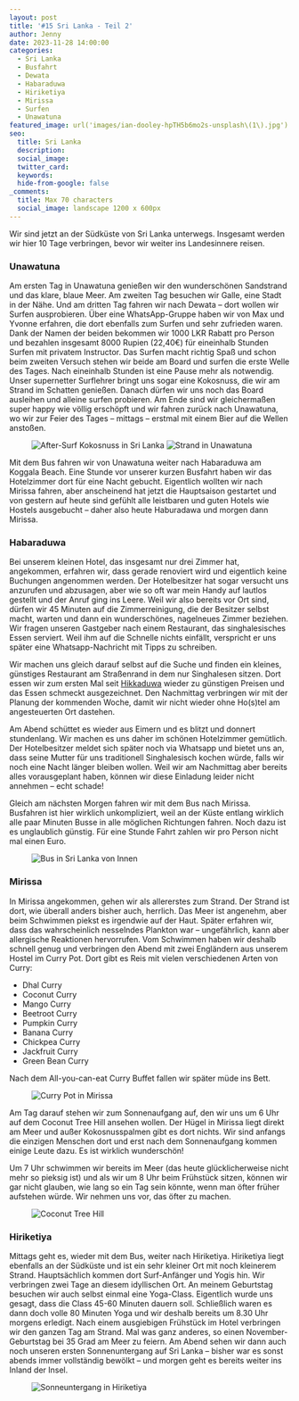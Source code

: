 ```yaml
---
layout: post
title: '#15 Sri Lanka - Teil 2'
author: Jenny
date: 2023-11-28 14:00:00
categories:
  - Sri Lanka
  - Busfahrt
  - Dewata
  - Habaraduwa
  - Hiriketiya
  - Mirissa
  - Surfen
  - Unawatuna
featured_image: url('images/ian-dooley-hpTH5b6mo2s-unsplash\(1\).jpg')
seo:
  title: Sri Lanka
  description:
  social_image:
  twitter_card:
  keywords:
  hide-from-google: false
_comments:
  title: Max 70 characters
  social_image: landscape 1200 x 600px
---
```

Wir sind jetzt an der Südküste von Sri Lanka unterwegs. Insgesamt werden wir hier 10 Tage verbringen, bevor wir weiter ins Landesinnere reisen.

### Unawatuna

Am ersten Tag in Unawatuna genießen wir den wunderschönen Sandstrand und das klare, blaue Meer. Am zweiten Tag besuchen wir Galle, eine Stadt in der Nähe. Und am dritten Tag fahren wir nach Dewata – dort wollen wir Surfen ausprobieren. Über eine WhatsApp-Gruppe haben wir von Max und Yvonne erfahren, die dort ebenfalls zum Surfen und sehr zufrieden waren. Dank der Namen der beiden bekommen wir 1000 LKR Rabatt pro Person und bezahlen insgesamt 8000 Rupien (22,40€) für eineinhalb Stunden Surfen mit privatem Instructor. Das Surfen macht richtig Spaß und schon beim zweiten Versuch stehen wir beide am Board und surfen die erste Welle des Tages. Nach eineinhalb Stunden ist eine Pause mehr als notwendig. Unser supernetter Surflehrer bringt uns sogar eine Kokosnuss, die wir am Strand im Schatten genießen. Danach dürfen wir uns noch das Board ausleihen und alleine surfen probieren. Am Ende sind wir gleichermaßen super happy wie völlig erschöpft und wir fahren zurück nach Unawatuna, wo wir zur Feier des Tages – mittags – erstmal mit einem Bier auf die Wellen anstoßen.

<figure class="img2">
 	<img src="/images/diary/sri-lanka/sri-lanka-20.jpg" alt="After-Surf Kokosnuss in Sri Lanka">
  <img src="/images/diary/outtakes-sri-lanka/outtakes-sri-lanka-2.jpg" alt="Strand in Unawatuna">
</figure>

Mit dem Bus fahren wir von Unawatuna weiter nach Habaraduwa am Koggala Beach. Eine Stunde vor unserer kurzen Busfahrt haben wir das Hotelzimmer dort für eine Nacht gebucht. Eigentlich wollten wir nach Mirissa fahren, aber anscheinend hat jetzt die Hauptsaison gestartet und von gestern auf heute sind gefühlt alle leistbaren und guten Hotels wie Hostels ausgebucht – daher also heute Haburadawa und morgen dann Mirissa. 

### Habaraduwa

Bei unserem kleinen Hotel, das insgesamt nur drei Zimmer hat, angekommen, erfahren wir, dass gerade renoviert wird und eigentlich keine Buchungen angenommen werden. Der Hotelbesitzer hat sogar versucht uns anzurufen und abzusagen, aber wie so oft war mein Handy auf lautlos gestellt und der Anruf ging ins Leere. Weil wir also bereits vor Ort sind, dürfen wir 45 Minuten auf die Zimmerreinigung, die der Besitzer selbst macht, warten und dann ein wunderschönes, nagelneues Zimmer beziehen. Wir fragen unseren Gastgeber nach einem Restaurant, das singhalesisches Essen serviert. Weil ihm auf die Schnelle nichts einfällt, verspricht er uns später eine Whatsapp-Nachricht mit Tipps zu schreiben. 

Wir machen uns gleich darauf selbst auf die Suche und finden ein kleines, günstiges Restaurant am Straßenrand in dem nur Singhalesen sitzen. Dort essen wir zum ersten Mal seit [Hikkaduwa](2023-11-23-sri-lanka-1) wieder zu günstigen Preisen und das Essen schmeckt ausgezeichnet. Den Nachmittag verbringen wir mit der Planung der kommenden Woche, damit wir nicht wieder ohne Ho(s)tel am angesteuerten Ort dastehen.

Am Abend schüttet es wieder aus Eimern und es blitzt und donnert stundenlang. Wir machen es uns daher im schönen Hotelzimmer gemütlich. Der Hotelbesitzer meldet sich später noch via Whatsapp und bietet uns an, dass seine Mutter für uns traditionell Singhalesisch kochen würde, falls wir noch eine Nacht länger bleiben wollen. Weil wir am Nachmittag aber bereits alles vorausgeplant haben, können wir diese Einladung leider nicht annehmen – echt schade!

Gleich am nächsten Morgen fahren wir mit dem Bus nach Mirissa. Busfahren ist hier wirklich unkompliziert, weil an der Küste entlang wirklich alle paar Minuten Busse in alle möglichen Richtungen fahren. Noch dazu ist es unglaublich günstig. Für eine Stunde Fahrt zahlen wir pro Person nicht mal einen Euro.

<figure class="img1">
 	<img src="/images/diary/outtakes-sri-lanka/outtakes-sri-lanka-1.jpg" alt="Bus in Sri Lanka von Innen">
</figure>

### Mirissa

In Mirissa angekommen, gehen wir als allererstes zum Strand. Der Strand ist dort, wie überall anders bisher auch, herrlich. Das Meer ist angenehm, aber beim Schwimmen piekst es irgendwie auf der Haut. Später erfahren wir, dass das wahrscheinlich nesselndes Plankton war – ungefährlich, kann aber allergische Reaktionen hervorrufen. Vom Schwimmen haben wir deshalb schnell genug und verbringen den Abend mit zwei Engländern aus unserem Hostel im Curry Pot. Dort gibt es Reis mit vielen verschiedenen Arten von Curry:

- Dhal Curry
- Coconut Curry
- Mango Curry
- Beetroot Curry
- Pumpkin Curry
- Banana Curry
- Chickpea Curry
- Jackfruit Curry
- Green Bean Curry

Nach dem All-you-can-eat Curry Buffet fallen wir später müde ins Bett.

<figure class="img1">
 	<img src="/images/diary/sri-lanka/sri-lanka-21.jpg" alt="Curry Pot in Mirissa">
</figure>

Am Tag darauf stehen wir zum Sonnenaufgang auf, den wir uns  um 6 Uhr auf dem Coconut Tree Hill ansehen wollen. Der Hügel in Mirissa liegt direkt am Meer und außer Kokosnusspalmen gibt es dort nichts. Wir sind anfangs die einzigen Menschen dort und erst nach dem Sonnenaufgang kommen einige Leute dazu. Es ist wirklich wunderschön!

Um 7 Uhr schwimmen wir bereits im Meer (das heute glücklicherweise nicht mehr so pieksig ist) und als wir um 8 Uhr beim Frühstück sitzen, können wir gar nicht glauben, wie lang so ein Tag sein könnte, wenn man öfter früher aufstehen würde. Wir nehmen uns vor, das öfter zu machen.

<figure class="img1">
 	<img src="/images/diary/sri-lanka/sri-lanka-23.jpg" alt="Coconut Tree Hill">
</figure>

### Hiriketiya

Mittags geht es, wieder mit dem Bus, weiter nach Hiriketiya. Hiriketiya liegt ebenfalls an der Südküste und ist ein sehr kleiner Ort mit noch kleinerem Strand. Hauptsächlich kommen dort Surf-Anfänger und Yogis hin. Wir verbringen zwei Tage an diesem idyllischen Ort. An meinem Geburtstag besuchen wir auch selbst einmal eine Yoga-Class. Eigentlich wurde uns gesagt, dass die Class 45-60 Minuten dauern soll. Schließlich waren es dann doch volle 80 Minuten Yoga und wir deshalb bereits um 8.30 Uhr morgens erledigt. Nach einem ausgiebigen Frühstück im Hotel verbringen wir den ganzen Tag am Strand. Mal was ganz anderes, so einen November-Geburtstag bei 35 Grad am Meer zu feiern. Am Abend sehen wir dann auch noch unseren ersten Sonnenuntergang auf Sri Lanka – bisher war es sonst abends immer vollständig bewölkt – und morgen geht es bereits weiter ins Inland der Insel.

<figure class="img1">
 	<img src="/images/diary/sri-lanka/sri-lanka-22.jpg" alt="Sonneuntergang in Hiriketiya">
</figure>